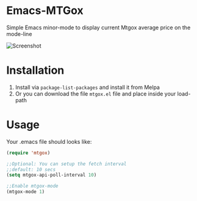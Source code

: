 Emacs-MTGox
===========

Simple Emacs minor-mode to display current Mtgox average
price on the mode-line

![Screenshot](https://github.com/niedbalski/emacs-mtgox/blob/master/screenshot.png?raw=true)

Installation
============

1. Install via `package-list-packages` and install it from Melpa
2. Or you can download the file `mtgox.el` file and place inside your load-path

Usage
=====

Your .emacs file should looks like:

```lisp
(require 'mtgox)

;;Optional: You can setup the fetch interval
;;default: 10 secs
(setq mtgox-api-poll-interval 10)

;;Enable mtgox-mode
(mtgox-mode 1)
```
